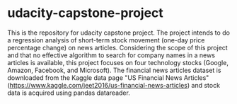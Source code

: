 # udacity-capstone-project
This is the repository for udacity capstone project. The project intends to do a regression analysis of short-term stock movement (one-day price percentage change) on news articles. Considering the scope of this project and that no effective algorithm to search for company names in a news articles is available, this project focuses on four technology stocks (Google, Amazon, Facebook, and Microsoft). The financial news articles dataset is downloaded from the Kaggle data page "US Financial News Articles" (https://www.kaggle.com/jeet2016/us-financial-news-articles) and stock data is acquired using pandas datareader.
